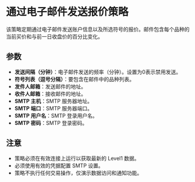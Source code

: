 # 通过电子邮件发送报价策略

该策略定期通过电子邮件发送账户信息以及所选符号的报价。邮件包含每个品种的当前买价和与前一日收盘价的百分比变化。

## 参数

- **发送间隔（分钟）**：电子邮件发送的频率（分钟）。设置为0表示禁用发送。
- **符号列表（逗号分隔）**：要包含在邮件中的品种列表。
- **发件人邮箱**：发送邮件的地址。
- **收件人邮箱**：接收邮件的地址。
- **SMTP 主机**：SMTP 服务器地址。
- **SMTP 端口**：SMTP 服务器端口。
- **SMTP 用户名**：SMTP 登录用户名。
- **SMTP 密码**：SMTP 登录密码。

## 注意

- 策略必须在有效连接上运行以获取最新的 Level1 数据。
- 必须使用有效的凭据配置 SMTP 设置。
- 策略不执行任何交易操作，仅演示数据访问和通知功能。
